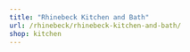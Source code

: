 ```yaml
---
title: "Rhinebeck Kitchen and Bath"
url: /rhinebeck/rhinebeck-kitchen-and-bath/
shop: kitchen
---
```

